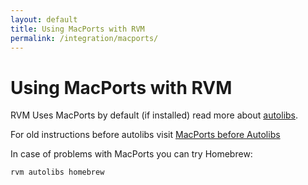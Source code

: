 ```yaml
---
layout: default
title: Using MacPorts with RVM
permalink: /integration/macports/
---
```


# Using MacPorts with RVM

RVM Uses MacPorts by default (if installed) read more about
[autolibs](/rvm/autolibs).

For old instructions before autolibs visit
[MacPorts before Autolibs](/integration/macports-before-autolibs)

In case of problems with MacPorts you can try Homebrew:

```
rvm autolibs homebrew
```
